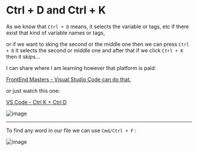# Ctrl + D and Ctrl + K

As we know that `Ctrl + D` means, it selects the variable or tags, etc if there exist that kind of variable names or tags, 

or if we want to sking the second or the middle one then we can press `Ctrl + D` it selects the second or middle one and after that if we click `Ctrl + K` then it skips...

I can share where I am learning however that platform is paid: 

[FrontEnd Masters - Visual Studio Code can do that.](https://frontendmasters.com/courses/customize-vs-code/regex-find-multiple-cursors/)

or just watch this one: 

[VS Code - Ctrl K + Ctrl D](https://www.youtube.com/watch?v=L7Zs-Cr1znI)

![image](https://github.com/saidali-ibn-zafar/Visual-Studio-Code-can-do-that/assets/120341849/1149448f-5f3c-44b0-934f-e12428c50a0f)

- - - - - 

To find any word in our file we can use `Cmd/Ctrl + F` : 

![image](https://github.com/saidali-ibn-zafar/Visual-Studio-Code-can-do-that/assets/120341849/40bd4245-7a96-4f86-abf6-b5b4a462bf5f)

